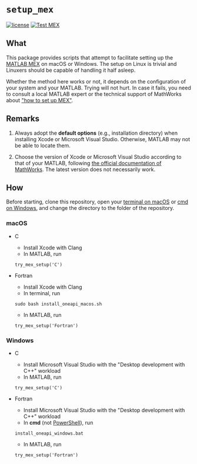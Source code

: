 # `setup_mex`

[![license](https://img.shields.io/badge/license-LGPLv3+-blue)](https://github.com/equipez/setup_mex/blob/main/LICENCE.txt)
[![Test MEX](https://github.com/equipez/setup_mex/actions/workflows/setup_mex.yml/badge.svg)](https://github.com/equipez/setup_mex/actions/workflows/setup_mex.yml)

## What

This package provides scripts that attempt to facilitate setting up the
[MATLAB MEX](https://www.mathworks.com/help/matlab/ref/mex.html) on macOS or Windows.
The setup on Linux is trivial and Linuxers should be capable of handling it half asleep.

Whether the method here works or not, it depends on the configuration of your system and your MATLAB.
Trying will not hurt. In case it fails, you need to consult a local MATLAB expert or the technical support
of MathWorks about ["how to set up MEX"](https://www.mathworks.com/help/matlab/ref/mex.html).

## Remarks

1. Always adopt the **default options** (e.g., installation directory) when installing Xcode or
   Microsoft Visual Studio. Otherwise, MATLAB may not be able to locate them.

2. Choose the version of Xcode or Microsoft Visual Studio according to that of your
   MATLAB, following [the official documentation of MathWorks](https://www.mathworks.com/support/requirements/supported-compilers.html).
   The latest version does not necessarily work.

## How

Before starting, clone this repository, open your [terminal on macOS](https://en.wikipedia.org/wiki/List_of_macOS_built-in_apps#Terminal)
or [cmd on Windows](https://en.wikipedia.org/wiki/Cmd.exe), and
change the directory to the folder of the repository.

### macOS

- C

    - Install Xcode with Clang
    - In MATLAB, run
    ```
    try_mex_setup('C')
    ```

- Fortran

    - Install Xcode with Clang
    - In terminal, run
    ```
    sudo bash install_oneapi_macos.sh
    ```
    - In MATLAB, run
    ```
    try_mex_setup('Fortran')
    ```

### Windows

- C

    - Install Microsoft Visual Studio with the "Desktop development with C++" workload
    - In MATLAB, run
    ```
    try_mex_setup('C')
    ```

- Fortran

    - Install Microsoft Visual Studio with the "Desktop development with C++" workload
    - In **cmd** (not [PowerShell](https://en.wikipedia.org/wiki/PowerShell)), run
    ```
    install_oneapi_windows.bat
    ```
    - In MATLAB, run
    ```
    try_mex_setup('Fortran')
    ```
